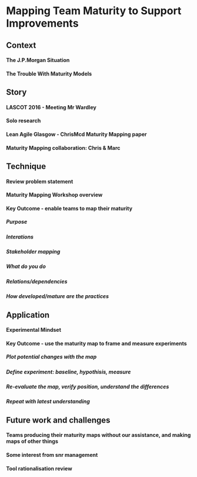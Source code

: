 # Mapping Team Maturity to Support Improvements


## Context

#### The J.P.Morgan Situation

#### The Trouble With Maturity Models


## Story

#### LASCOT 2016 - Meeting Mr Wardley
#### Solo research
#### Lean Agile Glasgow - ChrisMcd Maturity Mapping paper
#### Maturity Mapping collaboration: Chris & Marc

## Technique

#### Review problem statement

#### Maturity Mapping Workshop overview
#### Key Outcome - enable teams to map their maturity
##### Purpose
##### Interations
##### Stakeholder mapping
##### What do you do
##### Relations/dependencies
##### How developed/mature are the practices

## Application

#### Experimental Mindset
#### Key Outcome - use the maturity map to frame and measure experiments
##### Plot potential changes with the map
##### Define experiment: baseline, hypothisis, measure
##### Re-evaluate the map, verify position, understand the differences
##### Repeat with latest understanding


## Future work and challenges

#### Teams producing their maturity maps without our assistance, and making maps of other things 
#### Some interest from snr management
#### Tool rationalisation review
